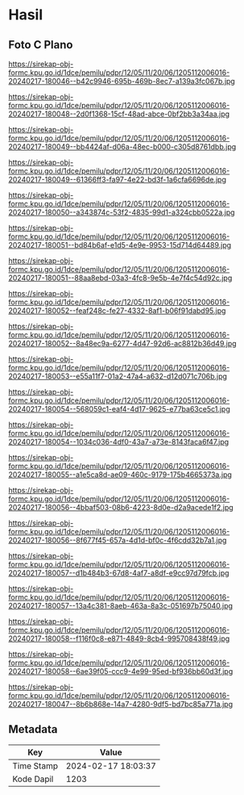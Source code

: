 # Hasil

## Foto C Plano

https://sirekap-obj-formc.kpu.go.id/1dce/pemilu/pdpr/12/05/11/20/06/1205112006016-20240217-180046--b42c9946-695b-469b-8ec7-a139a3fc067b.jpg

https://sirekap-obj-formc.kpu.go.id/1dce/pemilu/pdpr/12/05/11/20/06/1205112006016-20240217-180048--2d0f1368-15cf-48ad-abce-0bf2bb3a34aa.jpg

https://sirekap-obj-formc.kpu.go.id/1dce/pemilu/pdpr/12/05/11/20/06/1205112006016-20240217-180049--bb4424af-d06a-48ec-b000-c305d8761dbb.jpg

https://sirekap-obj-formc.kpu.go.id/1dce/pemilu/pdpr/12/05/11/20/06/1205112006016-20240217-180049--61366ff3-fa97-4e22-bd3f-1a6cfa6696de.jpg

https://sirekap-obj-formc.kpu.go.id/1dce/pemilu/pdpr/12/05/11/20/06/1205112006016-20240217-180050--a343874c-53f2-4835-99d1-a324cbb0522a.jpg

https://sirekap-obj-formc.kpu.go.id/1dce/pemilu/pdpr/12/05/11/20/06/1205112006016-20240217-180051--bd84b6af-e1d5-4e9e-9953-15d714d64489.jpg

https://sirekap-obj-formc.kpu.go.id/1dce/pemilu/pdpr/12/05/11/20/06/1205112006016-20240217-180051--88aa8ebd-03a3-4fc8-9e5b-4e7f4c54d92c.jpg

https://sirekap-obj-formc.kpu.go.id/1dce/pemilu/pdpr/12/05/11/20/06/1205112006016-20240217-180052--feaf248c-fe27-4332-8af1-b06f91dabd95.jpg

https://sirekap-obj-formc.kpu.go.id/1dce/pemilu/pdpr/12/05/11/20/06/1205112006016-20240217-180052--8a48ec9a-6277-4d47-92d6-ac8812b36d49.jpg

https://sirekap-obj-formc.kpu.go.id/1dce/pemilu/pdpr/12/05/11/20/06/1205112006016-20240217-180053--e55a11f7-01a2-47a4-a632-d12d071c706b.jpg

https://sirekap-obj-formc.kpu.go.id/1dce/pemilu/pdpr/12/05/11/20/06/1205112006016-20240217-180054--568059c1-eaf4-4d17-9625-e77ba63ce5c1.jpg

https://sirekap-obj-formc.kpu.go.id/1dce/pemilu/pdpr/12/05/11/20/06/1205112006016-20240217-180054--1034c036-4df0-43a7-a73e-8143faca6f47.jpg

https://sirekap-obj-formc.kpu.go.id/1dce/pemilu/pdpr/12/05/11/20/06/1205112006016-20240217-180055--a1e5ca8d-ae09-460c-9179-175b4665373a.jpg

https://sirekap-obj-formc.kpu.go.id/1dce/pemilu/pdpr/12/05/11/20/06/1205112006016-20240217-180056--4bbaf503-08b6-4223-8d0e-d2a9acede1f2.jpg

https://sirekap-obj-formc.kpu.go.id/1dce/pemilu/pdpr/12/05/11/20/06/1205112006016-20240217-180056--8f677f45-657a-4d1d-bf0c-4f6cdd32b7a1.jpg

https://sirekap-obj-formc.kpu.go.id/1dce/pemilu/pdpr/12/05/11/20/06/1205112006016-20240217-180057--d1b484b3-67d8-4af7-a8df-e9cc97d79fcb.jpg

https://sirekap-obj-formc.kpu.go.id/1dce/pemilu/pdpr/12/05/11/20/06/1205112006016-20240217-180057--13a4c381-8aeb-463a-8a3c-051697b75040.jpg

https://sirekap-obj-formc.kpu.go.id/1dce/pemilu/pdpr/12/05/11/20/06/1205112006016-20240217-180058--f116f0c8-e871-4849-8cb4-995708438f49.jpg

https://sirekap-obj-formc.kpu.go.id/1dce/pemilu/pdpr/12/05/11/20/06/1205112006016-20240217-180058--6ae39f05-ccc9-4e99-95ed-bf936bb60d3f.jpg

https://sirekap-obj-formc.kpu.go.id/1dce/pemilu/pdpr/12/05/11/20/06/1205112006016-20240217-180047--8b6b868e-14a7-4280-9df5-bd7bc85a771a.jpg


## Metadata

| Key        | Value               |
| ---------- | ------------------- |
| Time Stamp | 2024-02-17 18:03:37 |
| Kode Dapil | 1203                |



